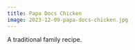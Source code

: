 ```yaml
---
title: Papa Docs Chicken
image: 2023-12-09-papa-docs-chicken.jpg
---
```


A traditional family recipe.

<!--more-->

